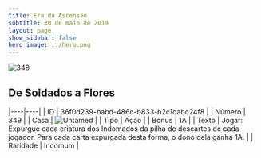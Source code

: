 ```yaml
---
title: Era da Ascensão
subtitle: 30 de maio de 2019
layout: page
show_sidebar: false
hero_image: ../hero.png
---
```


![349](https://cdn.keyforgegame.com/media/card_front/pt/435_349_7HXPRV5MWF3X_pt.png)

## De Soldados a Flores

|----|----|
| ID | 36f0d239-babd-486c-b833-b2c1dabc24f8 |
| Número | 349 |
| Casa | ![Untamed](https://archonarcana.com/images/thumb/b/bd/Untamed.png/22px-Untamed.png "Indomados") |
| Tipo | Ação |
| Bônus | 1A |
| Texto | Jogar: Expurgue cada criatura dos Indomados da pilha de descartes de cada jogador. Para cada carta expurgada desta forma, o dono dela ganha 1A. |
| Raridade | Incomum |
